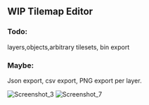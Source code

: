 ## WIP Tilemap Editor
### Todo:
layers,objects,arbitrary tilesets, bin export
### Maybe:
Json export, csv export, PNG export per layer.


![Screenshot_3](https://user-images.githubusercontent.com/48589447/180084932-c19c92bd-8660-47c9-b878-35035369826b.png)
![Screenshot_7](https://user-images.githubusercontent.com/48589447/180084969-4d8fff18-1fa1-49be-b888-b11d9e4b116b.png)
